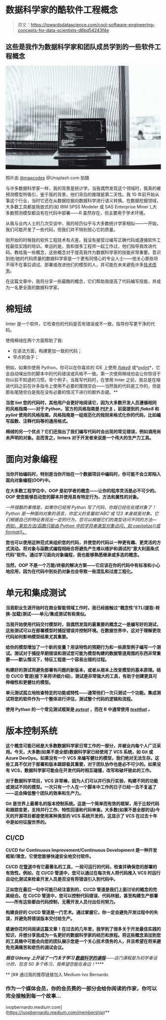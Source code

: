# 数据科学家的酷软件工程概念

> 原文：<https://towardsdatascience.com/cool-software-engineering-concepts-for-data-scientists-d6bd54243f4e>

## 这些是我作为数据科学家和团队成员学到的一些软件工程概念

![](img/d5bf1f50803effe4ed523739eee0a39a.png)

照片由 [@maxcodes](https://unsplash.com/@maxcodes) @Unsplash.com 拍摄

与许多数据科学家一样，我的背景是统计学。当我偶然发现这个领域时，我真的被预测模型所吸引，鉴于我的背景，他们背后的推理是第二天性。我 10 年前开始从事这个行业，当时它还在从数据挖掘向数据科学进行语义转换。在数据挖掘领域，大多数工具都是拖放式的(如 IBM SPSS Modeler 或 SAS Enterprise Miner ),大多数预测模型都没有在代码中部署——R 虽然存在，但主要用于学术环境。

从我与业内人士的几次交谈中，我的经历似乎与大多数统计学家相似——一开始，我们可能开发了一些代码，但我们并不特别担心它的质量。

刚开始的时候我的软件工程技术有点差。我没有接受过编写正确代码或遵循软件工程最佳实践的培训。幸运的是，我和很多工程师一起工作过，他们指导我改进代码，教给我一些概念，这些概念对于提高我作为数据科学家的技能非常重要。意识到他/她的代码质量的数据科学家是一个更有同情心的专业人士——他关心那些将不得不在事后调试、部署或改进他们的模型的人，并可能在未来避免许多[技术债务](https://proceedings.neurips.cc/paper/2015/file/86df7dcfd896fcaf2674f757a2463eba-Paper.pdf)。

在这篇文章中，我将分享一些最酷的概念，它们帮助我提高了代码编写技能，并成为一名更全面的数据科学家。

# 棉短绒

linter 是一个软件，它检查你的代码是否有错误或不一致，指导你写更干净的代码。

使用棉绒在两个方面帮助了我:

*   在语法方面，构建更加一致的代码；
*   早点抓虫子；

例如，如果你使用 Python，你可以在你喜欢的 IDE 上使用 [*flake8*](https://flake8.pycqa.org/en/latest/) 或*[*pylint*](https://pylint.org/)*，它会自动嗅出你的脚本中的代码错误或风格不一致。第一次使用棉绒也会让你惊讶于你以前不知道的习惯。举个例子，当我写代码时，在使用 linter 之前，我总是在缩进代码之前在许多指令上使用不必要的尾随空白——当然我的代码是工作的，但是那些尾随空白是我在没有必要的情况下进行的额外击键。**

**当您 lint 您的代码时，其他用户会更好地阅读它，因为大多数开发人员遵循相同的风格指南——对于 Python，官方的风格指南是 [PEP 8](https://www.python.org/dev/peps/pep-0008/) ，前面提到的 *flake8* 和 *pylint* 使用的风格指南。风格指南是一组规范化的规则来格式化你的代码，比如编写函数、注释代码等的通用格式。**

**棉绒的另一个优点？它们还指出了我们编写代码时会出现的常见错误，例如调用尚未声明的对象。总而言之，linters 对于开发者来说是一个伟大的生产力工具。**

# **面向对象编程**

**当你开始编码时，特别是当你开始在一个数据项目中编码时，你可能不会立即陷入面向对象编程(OOP)中。**

**在大多数工程学位中，OOP 是初学者的概念——让你的程序灵活是必不可少的。OOP 使您能够启动您的脚本并使用具有特定行为、方法和属性的对象。**

**一件很酷的事情是，如果你已经用 Python 写了代码，你就已经在处理对象了！Python 是一种面向对象的语言，你定义的变量如*‘ABC’*或 *123* 本身就是对象。它们根据自己的特征表现出一定的行为，您可以根据它们的类型访问不同的方法— [例如，某些方法/函数只能由 Python 中的字符串类型对象访问，如 capitalize()或 format()。](https://www.w3schools.com/python/python_ref_string.asp)**

**您也可以使用这种范式来组织您的代码，并使您的代码以一种更有趣、更灵活的方式流动。将对象与函数式编程相结合将避免产生难以维护和调试的“意大利面条式代码”软件。通过学习面向对象编程，我也能够熟悉继承或多态的概念。**

**当然，OOP 不是一个万能/终极的解决方案——它应该在你的代码中有标准和小心地应用，因为在代码中到处扔对象也会导致一些混乱和过度工程化。**

# **单元和集成测试**

**当我职业生涯开始时在商业智能领域工作时，我已经接触过“概念性”ETL(提取-转换-加载)测试——单元/集成测试有些类似。**

**当我开始使用代码交付模型时，我偶然发现的最重要的概念之一是编写好的测试，这些测试可以在部署模型时捕捉错误并控制环境。在数据世界中，这对于理解更改代码如何影响模型结果尤其重要。**

**给你的模型增加了一个新的变量？用该特性的预期行为和一些原型例子编写一个测试。测试对于捕捉早期错误和测试您可能为模型构建的数据管道周围的东西非常重要——默认情况下，特征工程是一个容易出错的过程。**

**构建好的测试将避免部署有问题的新版本，或者从根本上改变模型的基本原理。结合 CI/CD 管道(接下来将详细介绍)，测试是非常强大的工具，有助于创建更具可伸缩性和更健壮的模型。**

**单元测试孤立地检查特定的功能或特性——通常他们一次只测试一个功能。集成测试将您的软件作为一个整体进行评估，测试整个代码的逻辑和流程。**

**使用 Python 的一个常见测试框架是 [*pytest*](https://docs.pytest.org/en/6.2.x/) ，而在 R 中通常使用 [*testthat*](https://testthat.r-lib.org/) *。***

# **版本控制系统**

**这个概念可能已经是大多数数据科学家日常工作的一部分，并被业内每个人广泛采用。今天，大多数(如果不是全部)数据科学家已经使用了 VCS 系统，如 Git 或 Azure DevOps。如果没有一个 VCS 来编写健壮的模型，我们绝对无法生存。这些工具不仅对于部署和版本跟踪极其重要，对于团队协作也是必不可少的。如果没有 VCS，数据科学家可能会在开发代码时相互碰撞，改写和破坏彼此的工作。**

**对于数据科学项目，VCS 非常棒，因为人们可以并行执行实验，构建不同的功能或测试不同的模型。一次只有一个人在一个脚本中工作的日子已经一去不复返了——这会降低整个团队的效率和生产力。**

**Git 是世界上最著名的版本控制系统。这是一个简单而有效的框架，用于比较代码和跟踪变更，支持并行工作、特性回滚和代码审查。大多数(如果不是全部的话)今天的开源项目都是使用某种类型的 VCS 系统开发的，这显示了 VCS 在过去十年中是如何征服世界的。**

## **CI/CD**

**CI/CD for Continuous Improvement/Continuous Development 是一种开发框架/理念，它使您能够快速安全地交付软件。**

**CI/CD 在[管道](https://semaphoreci.com/blog/cicd-pipeline)中有它最著名的工具，一段可运行的代码，检查并确保您的部署的有效性。例如，在 CI/CD 管道中，您可以通过在每次有人将代码推入 VCS 时运行自动化测试来检查开发人员是否没有将错误引入到代码中。**

**正如您在最后一句中可能已经注意到的，CI/CD 管道是我们上面讨论的概念的完美结合。在 CI/CD 管道中，您可以控制代码错误、代码林挺，甚至构建生产部署——所有这些都由代码控制，无需开发人员付出任何努力。**

**构建良好的 CI/CD 管道是一门艺术。通过掌握它，你一定会避免开发过程中的失误，并避免将错误版本交付给生产。**

**感谢你花时间阅读这篇文章！在过去的几年里，我学到了很多关于开发最佳实践的知识，并想分享我成为一名更好的数据科学家的经历和旅程。将这些概念添加到您的工具箱中可能会向您的团队展示您是一个关心技术债务的人，并且希望在将来避免充满痛苦和悲伤的调试会议。**

*****我在 Udemy 上开设了一门关于学习*** [***数据科学的课程***](https://www.udemy.com/course/r-for-data-science-first-step-data-scientist/?referralCode=MEDIUMREADERS)***——这门课程是为初学者设计的，包含 50 多个练习，我希望您能在身边！*****

**[](https://ivopbernardo.medium.com/membership) [## 通过我的推荐链接加入 Medium-Ivo Bernardo

### 作为一个媒体会员，你的会员费的一部分会给你阅读的作家，你可以完全接触到每一个故事…

ivopbernardo.medium.com](https://ivopbernardo.medium.com/membership)**